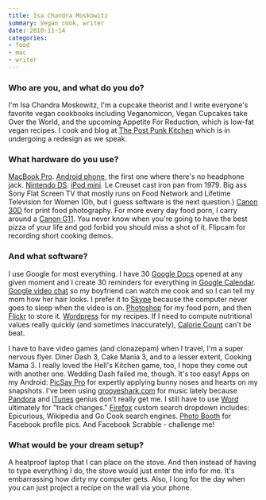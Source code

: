 ```yaml
---
title: Isa Chandra Moskowitz
summary: Vegan cook, writer
date: 2010-11-14
categories:
- food
- mac
- writer
---
```


### Who are you, and what do you do?

I'm Isa Chandra Moskowitz, I'm a cupcake theorist and I write everyone's favorite vegan cookbooks including Veganomicon, Vegan Cupcakes take Over the World, and the upcoming Appetite For Reduction, which is low-fat vegan recipes. I cook and blog at [The Post Punk Kitchen](http://theppk.com/ "The vegan cooking and baking website.") which is in undergoing a redesign as we speak.

### What hardware do you use?

[MacBook Pro][macbook-pro]. [Android phone][g1], the first one where there's no headphone jack. [Nintendo DS][ds]. [iPod mini][ipod-mini]. Le Creuset cast iron pan from 1979. Big ass Sony Flat Screen TV that mostly runs on Food Network and Lifetime Television for Women (Oh, but I guess software is the next question.) [Canon 30D][eos-30d] for print food photography. For more every day food porn, I carry around a [Canon G11][powershot-g11]. You never know when you're going to have the best pizza of your life and god forbid you should miss a shot of it. Flipcam for recording short cooking demos.

### And what software?

I use Google for most everything. I have 30 [Google Docs][google-docs] opened at any given moment and I create 30 reminders for everything in [Google Calendar][google-calendar]. [Google video chat][google-talk] so my boyfriend can watch me cook and so I can tell my mom how her hair looks. I prefer it to [Skype][] because the computer never goes to sleep when the video is on. [Photoshop][] for my food porn, and then [Flickr][] to store it. [Wordpress][] for my recipes. If I need to compute nutritional values really quickly (and sometimes inaccurately), [Calorie Count](http://caloriecount.about.com/cc/recipe_analysis.php "A too lfor tracking calories in a recipe.") can't be beat.

I have to have video games (and clonazepam) when I travel, I'm a super nervous flyer. Diner Dash 3, Cake Mania 3, and to a lesser extent, Cooking Mama 3. I really loved the Hell's Kitchen game, too, I hope they come out with another one. Wedding Dash failed me, though. It's too easy! Apps on my Android: [PicSay Pro][picsay-pro] for expertly applying bunny noses and hearts on my snapshots. I've been using [grooveshark.com][grooveshark] for music lately because [Pandora][] and [iTunes][] genius don't really get me. I still have to use [Word][] ultimately for "track changes." [Firefox][] custom search dropdown includes: Epicurious, Wikipedia and Go Cook search engines. [Photo Booth][photo-booth] for Facebook profile pics. And Facebook Scrabble - challenge me!

### What would be your dream setup?

A heatproof laptop that I can place on the stove. And then instead of having to type everything I do, the stove would just enter the info for me. It's embarrassing how dirty my computer gets. Also, I long for the day when you can just project a recipe on the wall via your phone.

[ds]: http://web.archive.org/web/20140510075212/http://www.nintendo.com/ds "A portable gaming console."
[eos-30d]: http://web.archive.org/web/20151029072053/http://www.usa.canon.com:80/cusa/support/consumer/eos_slr_camera_systems/eos_digital_slr_cameras/eos_30d? "An 8.2 megapixel digital SLR."
[firefox]: https://www.mozilla.org/en-US/firefox/new/ "A cross-platform open-source web browser."
[flickr]: https://www.flickr.com/ "A photo sharing website."
[g1]: https://en.wikipedia.org/wiki/HTC_Dream "An Android smartphone."
[google-calendar]: https://en.wikipedia.org/wiki/Google_Calendar "A web-based calendar client."
[google-docs]: https://en.wikipedia.org/wiki/Google_Docs "A web-based office suite."
[google-talk]: https://en.wikipedia.org/wiki/Google_Talk "Google's own audio/video/text chat system."
[grooveshark]: https://en.wikipedia.org/wiki/Grooveshark "A music streaming service."
[ipod-mini]: https://en.wikipedia.org/wiki/IPod_Mini "A mid-range audio player."
[itunes]: https://www.apple.com/itunes/ "A jukebox application and online store."
[macbook-pro]: https://www.apple.com/macbook-pro/ "A laptop."
[pandora]: http://www.pandora.com/restricted "A personalised Internet radio station."
[photo-booth]: https://en.wikipedia.org/wiki/Photo_Booth "Software to take photos using the built-in camera of recent Macs."
[photoshop]: https://www.adobe.com/products/photoshop.html "A bitmap image editor."
[picsay-pro]: http://www.picsaypro.com/ "Photo editing software for Android."
[powershot-g11]: https://www.usa.canon.com/support/p/powershot-g11 "A 10 megapixel digital camera."
[skype]: https://www.skype.com/en/ "Voice and video chat software."
[word]: https://www.microsoft.com/en-us/microsoft-365/word "A document editor."
[wordpress]: https://wordpress.com/ "Weblog publishing software."
